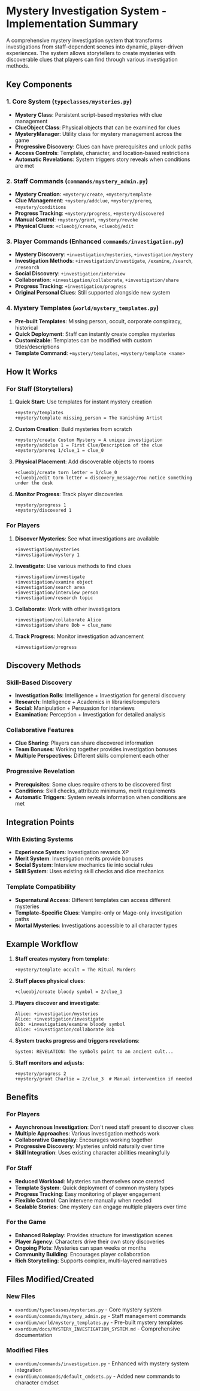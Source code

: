 # Mystery Investigation System - Implementation Summary

A comprehensive mystery investigation system that transforms investigations from staff-dependent scenes into dynamic, player-driven experiences. The system allows storytellers to create mysteries with discoverable clues that players can find through various investigation methods.

## Key Components

### 1. Core System (`typeclasses/mysteries.py`)
- **Mystery Class**: Persistent script-based mysteries with clue management
- **ClueObject Class**: Physical objects that can be examined for clues
- **MysteryManager**: Utility class for mystery management across the game
- **Progressive Discovery**: Clues can have prerequisites and unlock paths
- **Access Controls**: Template, character, and location-based restrictions
- **Automatic Revelations**: System triggers story reveals when conditions are met

### 2. Staff Commands (`commands/mystery_admin.py`)
- **Mystery Creation**: `+mystery/create`, `+mystery/template`
- **Clue Management**: `+mystery/addclue`, `+mystery/prereq`, `+mystery/conditions`
- **Progress Tracking**: `+mystery/progress`, `+mystery/discovered`
- **Manual Control**: `+mystery/grant`, `+mystery/revoke`
- **Physical Clues**: `+clueobj/create`, `+clueobj/edit`

### 3. Player Commands (Enhanced `commands/investigation.py`)
- **Mystery Discovery**: `+investigation/mysteries`, `+investigation/mystery`
- **Investigation Methods**: `+investigation/investigate`, `/examine`, `/search`, `/research`
- **Social Discovery**: `+investigation/interview`
- **Collaboration**: `+investigation/collaborate`, `+investigation/share`
- **Progress Tracking**: `+investigation/progress`
- **Original Personal Clues**: Still supported alongside new system

### 4. Mystery Templates (`world/mystery_templates.py`)
- **Pre-built Templates**: Missing person, occult, corporate conspiracy, historical
- **Quick Deployment**: Staff can instantly create complex mysteries
- **Customizable**: Templates can be modified with custom titles/descriptions
- **Template Command**: `+mystery/templates`, `+mystery/template <name>`

## How It Works

### For Staff (Storytellers)
1. **Quick Start**: Use templates for instant mystery creation
   ```
   +mystery/templates
   +mystery/template missing_person = The Vanishing Artist
   ```

2. **Custom Creation**: Build mysteries from scratch
   ```
   +mystery/create Custom Mystery = A unique investigation
   +mystery/addclue 1 = First Clue/Description of the clue
   +mystery/prereq 1/clue_1 = clue_0
   ```

3. **Physical Placement**: Add discoverable objects to rooms
   ```
   +clueobj/create torn letter = 1/clue_0
   +clueobj/edit torn letter = discovery_message/You notice something under the desk
   ```

4. **Monitor Progress**: Track player discoveries
   ```
   +mystery/progress 1
   +mystery/discovered 1
   ```

### For Players
1. **Discover Mysteries**: See what investigations are available
   ```
   +investigation/mysteries
   +investigation/mystery 1
   ```

2. **Investigate**: Use various methods to find clues
   ```
   +investigation/investigate
   +investigation/examine object
   +investigation/search area
   +investigation/interview person
   +investigation/research topic
   ```

3. **Collaborate**: Work with other investigators
   ```
   +investigation/collaborate Alice
   +investigation/share Bob = clue_name
   ```

4. **Track Progress**: Monitor investigation advancement
   ```
   +investigation/progress
   ```

## Discovery Methods

### Skill-Based Discovery
- **Investigation Rolls**: Intelligence + Investigation for general discovery
- **Research**: Intelligence + Academics in libraries/computers
- **Social**: Manipulation + Persuasion for interviews
- **Examination**: Perception + Investigation for detailed analysis

### Collaborative Features
- **Clue Sharing**: Players can share discovered information
- **Team Bonuses**: Working together provides investigation bonuses
- **Multiple Perspectives**: Different skills complement each other

### Progressive Revelation
- **Prerequisites**: Some clues require others to be discovered first
- **Conditions**: Skill checks, attribute minimums, merit requirements
- **Automatic Triggers**: System reveals information when conditions are met

## Integration Points

### With Existing Systems
- **Experience System**: Investigation rewards XP
- **Merit System**: Investigation merits provide bonuses
- **Social System**: Interview mechanics tie into social rules
- **Skill System**: Uses existing skill checks and dice mechanics

### Template Compatibility
- **Supernatural Access**: Different templates can access different mysteries
- **Template-Specific Clues**: Vampire-only or Mage-only investigation paths
- **Mortal Mysteries**: Investigations accessible to all character types

## Example Workflow

1. **Staff creates mystery from template**:
   ```
   +mystery/template occult = The Ritual Murders
   ```

2. **Staff places physical clues**:
   ```
   +clueobj/create bloody symbol = 2/clue_1
   ```

3. **Players discover and investigate**:
   ```
   Alice: +investigation/mysteries
   Alice: +investigation/investigate
   Bob: +investigation/examine bloody symbol
   Alice: +investigation/collaborate Bob
   ```

4. **System tracks progress and triggers revelations**:
   ```
   System: REVELATION: The symbols point to an ancient cult...
   ```

5. **Staff monitors and adjusts**:
   ```
   +mystery/progress 2
   +mystery/grant Charlie = 2/clue_3  # Manual intervention if needed
   ```

## Benefits

### For Players
- **Asynchronous Investigation**: Don't need staff present to discover clues
- **Multiple Approaches**: Various investigation methods work
- **Collaborative Gameplay**: Encourages working together
- **Progressive Discovery**: Mysteries unfold naturally over time
- **Skill Integration**: Uses existing character abilities meaningfully

### For Staff
- **Reduced Workload**: Mysteries run themselves once created
- **Template System**: Quick deployment of common mystery types
- **Progress Tracking**: Easy monitoring of player engagement
- **Flexible Control**: Can intervene manually when needed
- **Scalable Stories**: One mystery can engage multiple players over time

### For the Game
- **Enhanced Roleplay**: Provides structure for investigation scenes
- **Player Agency**: Characters drive their own story discoveries
- **Ongoing Plots**: Mysteries can span weeks or months
- **Community Building**: Encourages player collaboration
- **Rich Storytelling**: Supports complex, multi-layered narratives

## Files Modified/Created

### New Files
- `exordium/typeclasses/mysteries.py` - Core mystery system
- `exordium/commands/mystery_admin.py` - Staff management commands
- `exordium/world/mystery_templates.py` - Pre-built mystery templates
- `exordium/docs/MYSTERY_INVESTIGATION_SYSTEM.md` - Comprehensive documentation

### Modified Files
- `exordium/commands/investigation.py` - Enhanced with mystery system integration
- `exordium/commands/default_cmdsets.py` - Added new commands to character cmdset
